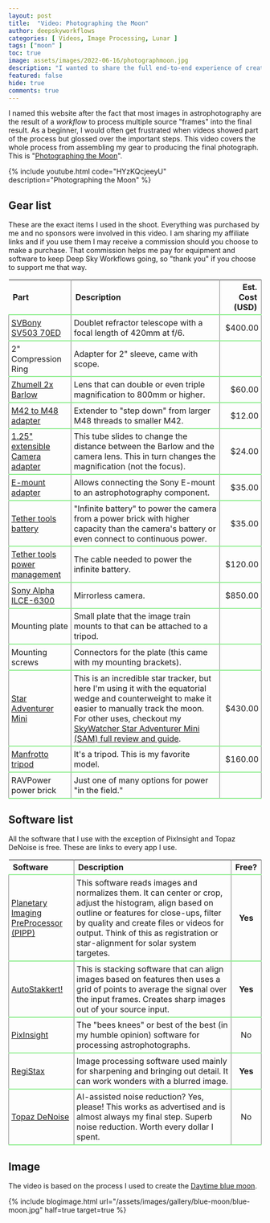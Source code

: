 ```yaml
---
layout: post
title:  "Video: Photographing the Moon"
author: deepskyworkflows
categories: [ Videos, Image Processing, Lunar ]
tags: ["moon" ]
toc: true
image: assets/images/2022-06-16/photographmoon.jpg
description: "I wanted to share the full end-to-end experience of creating a moon photograph. I used my SVBony SV503 70ED refractor with a 2x Barlow lens and my Sony Mirrorless 6300 to take a daytime moon photograph. See how I assembled the equipment, acquired the footage, and processed the result."
featured: false
hide: true
comments: true
---
```


I named this website after the fact that most images in astrophotography are the result of a _workflow_ to process multiple source "frames" into the final result. As a beginner, I would often get frustrated when videos showed part of the process but glossed over the important steps. This video covers the whole process from assembling my gear to producing the final photograph. This is "[Photographing the Moon](https://www.youtube.com/watch?v=HYzKQcjeeyU)".

{% include youtube.html code="HYzKQcjeeyU" description="Photographing the Moon" %}

## Gear list

These are the exact items I used in the shoot. Everything was purchased by me and no sponsors were involved in this video. I am sharing my affiliate links and if you use them I may receive a commission should you choose to make a purchase. That commission helps me pay for equipment and software to keep Deep Sky Workflows going, so "thank you" if you choose to support me that way.

<style>
    th {
        font-weight: bold;
        border-right: solid 1px gray;
    }
    tr {
        border-bottom: solid 2px lightgreen;
    }
    td {
        padding: 0.3em;
        border-right: solid 1px gray;
        border-left: solid 1px gray;
    }
</style>

|Part|Description|Est. Cost (USD)|
|:---|:--|--:|
|[SVBony SV503 70ED](https://amzn.to/3NZ8Hax)|Doublet refractor telescope with a focal length of 420mm at f/6.|$400.00|
|2" Compression Ring|Adapter for 2" sleeve, came with scope.||
|[Zhumell 2x Barlow](https://amzn.to/3zYLLV1)|Lens that can double or even triple magnification to 800mm or higher.|$60.00|
|[M42 to M48 adapter](https://amzn.to/3xqMdIo)|Extender to "step down" from larger M48 threads to smaller M42.|$12.00|
|[1.25" extensible Camera adapter](https://amzn.to/3O45RBe)|This tube slides to change the distance between the Barlow and the camera lens. This in turn changes the magnification (not the focus).|$24.00|
|[E-mount adapter](https://amzn.to/3QqPDDT)|Allows connecting the Sony E-mount to an astrophotography component.|$35.00|
|[Tether tools battery](https://amzn.to/3xwtE5K)|"Infinite battery" to power the camera from a power brick with higher capacity than the camera's battery or even connect to continuous power.|$35.00|
|[Tether tools power management](https://amzn.to/3tGCIUp)|The cable needed to power the infinite battery.|$120.00|
|[Sony Alpha ILCE-6300](https://amzn.to/3tBXOU0)|Mirrorless camera.|$850.00|
|Mounting plate|Small plate that the image train mounts to that can be attached to a tripod.||
|Mounting screws|Connectors for the plate (this came with my mounting brackets).||
|[Star Adventurer Mini](https://amzn.to/3NVYFXM)|This is an incredible star tracker, but here I'm using it with the equatorial wedge and counterweight to make it easier to manually track the moon. For other uses, checkout my [SkyWatcher Star Adventurer Mini (SAM) full review and guide](/camera-astrophotography-with-tracking-hardware/).|$430.00|
|[Manfrotto tripod](https://amzn.to/3tFtTKC)|It's a tripod. This is my favorite model.|$160.00|
|RAVPower power brick|Just one of many options for power "in the field."||

## Software list

All the software that I use with the exception of PixInsight and Topaz DeNoise is free. These are links to every app I use. 

|Software|Description|Free?|
|:---|:--|:--:|
|[Planetary Imaging PreProcessor (PIPP)](https://sites.google.com/site/astropipp/)|This software reads images and normalizes them. It can center or crop, adjust the histogram, align based on outline or features for close-ups, filter by quality and create files or videos for output. Think of this as registration or star-alignment for solar system targetes.|**Yes**|
|[AutoStakkert!](https://www.autostakkert.com/)|This is stacking software that can align images based on features then uses a grid of points to average the signal over the input frames. Creates sharp images out of your source input.|**Yes**|
|[PixInsight](https://pixinsight.com/)|The "bees knees" or best of the best (in my humble opinion) software for processing astrophotographs.|No|
|[RegiStax](https://www.astronomie.be/registax/)|Image processing software used mainly for sharpening and bringing out detail. It can work wonders with a blurred image.|**Yes**|
|[Topaz DeNoise](https://www.topazlabs.com/denoise-ai)|AI-assisted noise reduction? Yes, please! This works as advertised and is almost always my final step. Superb noise reduction. Worth every dollar I spent.|No|

## Image

The video is based on the process I used to create the [Daytime blue moon](/gallery/blue-moon/).

{% include blogimage.html url="/assets/images/gallery/blue-moon/blue-moon.jpg" half=true target=true %}